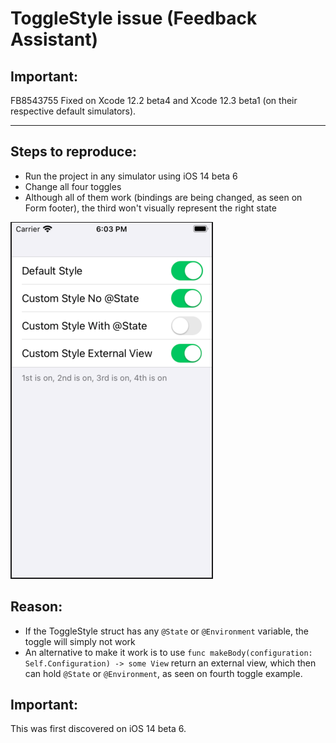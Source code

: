 # ToggleStyle issue (Feedback Assistant)

## Important:
FB8543755
Fixed on Xcode 12.2 beta4 and Xcode 12.3 beta1 (on their respective default simulators).

---

## Steps to reproduce:
- Run the project in any simulator using iOS 14 beta 6
- Change all four toggles
- Although all of them work (bindings are being changed, as seen on Form footer), the third won't visually represent the right state

![Toggle Issue](FB.png)

## Reason:
- If the ToggleStyle struct has any `@State` or `@Environment` variable, the toggle will simply not work
- An alternative to make it work is to use `func makeBody(configuration: Self.Configuration) -> some View` return an external view, which then can hold `@State` or `@Environment`, as seen on fourth toggle example.

## Important:
This was first discovered on iOS 14 beta 6.